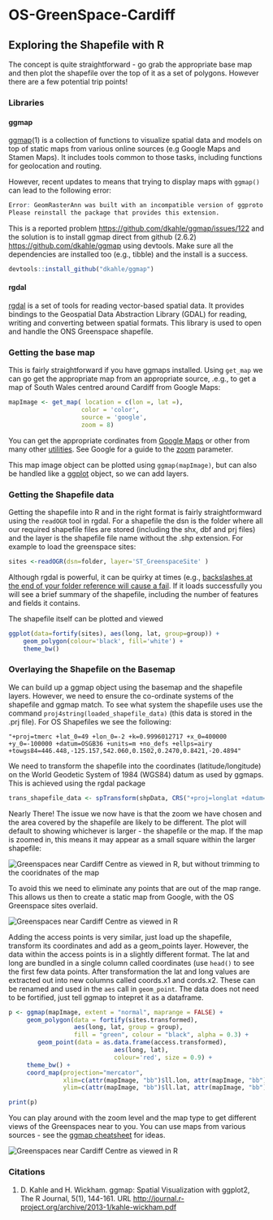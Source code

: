 # OS-GreenSpace-Cardiff
## Exploring the Shapefile with R
The concept is quite straightforward - go grab the appropriate base map and then plot the shapefile over the top of it as a set of polygons. However there are a few potential trip points!

### Libraries

#### ggmap
[ggmap](https://cran.r-project.org/web/packages/ggmap/ggmap.pdf)(1) is a collection of functions to visualize spatial data and models on top of static maps from various online sources (e.g Google Maps and Stamen Maps). It includes tools common to those tasks, including functions for geolocation and routing.

However, recent updates to means that trying to display maps with ```ggmap()``` can lead to the following error:

```R
Error: GeomRasterAnn was built with an incompatible version of ggproto.
Please reinstall the package that provides this extension.
```

This is a reported problem https://github.com/dkahle/ggmap/issues/122 and the solution is to install ggmap direct from github (2.6.2) https://github.com/dkahle/ggmap using devtools. Make sure all the dependencies are installed too (e.g., tibble) and the install is a success.

```R
devtools::install_github("dkahle/ggmap")
```
#### rgdal
[rgdal](https://cran.r-project.org/web/packages/rgdal/rgdal.pdf) is a set of tools for reading vector-based spatial data. It provides bindings to the Geospatial Data Abstraction Library (GDAL) for reading, writing and converting between spatial formats. This library is used to open and handle the ONS Greenspace shapefile. 

### Getting the base map
This is fairly straightforward if you have ggmaps installed. Using ```get_map``` we can go get the appropriate map from an appropriate source, .e.g., to get a map of South Wales centred around Cardiff from Google Maps:

```R
mapImage <- get_map( location = c(lon =, lat =), 
                    color = 'color',
                    source = 'google',
                    zoom = 8)
```
You can get the appropriate cordinates from [Google Maps](https://support.google.com/maps/answer/18539?co=GENIE.Platform%3DDesktop&hl=en) or other from many other [utilities](https://www.gps-coordinates.net). See Google for a guide to the [zoom](https://developers.google.com/maps/documentation/static-maps/intro#Zoomlevels) parameter.

This map image object can be plotted using ```ggmap(mapImage)```, but can also be handled like a [ggplot](http://ggplot2.org) object, so we can add layers.

### Getting the Shapefile data
Getting the shapefile into R and in the right format is fairly straightformward using the ```readOGR``` tool in rgdal. For a shapefile the dsn is the folder where all our required shapefile files are stored (including the shx, dbf and prj files) and the layer is the shapefile file name without the .shp extension. For example to load the greenspace sites:

```R
sites <-readOGR(dsn=folder, layer='ST_GreenspaceSite' )
```

Although rgdal is powerful, it can be quirky at times (e.g., [backslashes at the end of your folder reference will cause a fail](http://zevross.com/blog/2016/01/13/tips-for-reading-spatial-files-into-r-with-rgdal/). If it loads successfully you will see a brief summary of the shapefile, including the number of features and fields it contains.

The shapefile itself can be plotted and viewed 
```r
ggplot(data=fortify(sites), aes(long, lat, group=group)) + 
    geom_polygon(colour='black', fill='white') +
    theme_bw()
```

### Overlaying the Shapefile on the Basemap
We can build up a ggmap object using the basemap and the shapefile layers. However, we need to ensure the co-ordinate systems of the shapefile and ggmap match. To see what system the shapefile uses use the command ```proj4string(loaded_shapefile_data)``` (this data is stored in the .prj file). For OS Shapefiles we see the following: 
```
"+proj=tmerc +lat_0=49 +lon_0=-2 +k=0.9996012717 +x_0=400000 +y_0=-100000 +datum=OSGB36 +units=m +no_defs +ellps=airy +towgs84=446.448,-125.157,542.060,0.1502,0.2470,0.8421,-20.4894"
```
We need to transform the shapefile into the coordinates (latitude/longitude) on the World Geodetic System of 1984 (WGS84) datum as used by ggmaps. This is achieved using the rgdal package

```r
trans_shapefile_data <- spTransform(shpData, CRS("+proj=longlat +datum=WGS84"))
```

Nearly There! The issue we now have is that the zoom we have chosen and the area covered by the shapefile are likely to be different. The plot will default to showing whichever is larger - the shapefile or the map. If the map is zoomed in, this means it may appear as a small square within the larger shapefile:

![Greenspaces near Cardiff Centre as viewed in R, but without trimming to the cooridnates of the map](/img/cardiff_greenspace_notrim.png?raw=true "untrimmed data")

To avoid this we need to eliminate any points that are out of the map range. This allows us then to create a static map from Google, with the OS Greenspace sites overlaid. 

![Greenspaces near Cardiff Centre as viewed in R](/img/cardiff_greenspace.png?raw=true "Greenspace Data")

Adding the access points is very similar, just load up the shapefile, transform its coordinates and add as a geom_points layer. However, the data within the access points is in a slightly different format. The lat and long are bundled in a single column called coordinates (use ```head()``` to see the first few data points. After transformation the lat and long values are extracted out into new columns called coords.x1 and cords.x2. These can be renamed and used in the ```aes``` call in ```geom_point```. The data does not need to be fortified, just tell ggmap to intepret it as a dataframe.

```R
p <- ggmap(mapImage, extent = "normal", maprange = FALSE) +
     geom_polygon(data = fortify(sites.transformed),
                  aes(long, lat, group = group),
                  fill = "green", colour = "black", alpha = 0.3) +	 
    	geom_point(data = as.data.frame(access.transformed),
	 			             aes(long, lat),
	 			             colour='red', size = 0.9) +
     theme_bw() +
     coord_map(projection="mercator",
               xlim=c(attr(mapImage, "bb")$ll.lon, attr(mapImage, "bb")$ur.lon),
               ylim=c(attr(mapImage, "bb")$ll.lat, attr(mapImage, "bb")$ur.lat))

print(p)
```
You can play around with the zoom level and the map type to get different views of the Greenspaces near to you. You can use maps from various sources - see the [ggmap cheatsheet](https://www.nceas.ucsb.edu/~frazier/RSpatialGuides/ggmap/ggmapCheatsheet.pdf) for ideas.

![Greenspaces near Cardiff Centre as viewed in R](/img/cardiff_greenspace_satellite.png?raw=true "Greenspace on Satellite Data")


### Citations
1. D. Kahle and H. Wickham. ggmap: Spatial Visualization with ggplot2, The R Journal, 5(1), 144-161. URL http://journal.r-project.org/archive/2013-1/kahle-wickham.pdf
